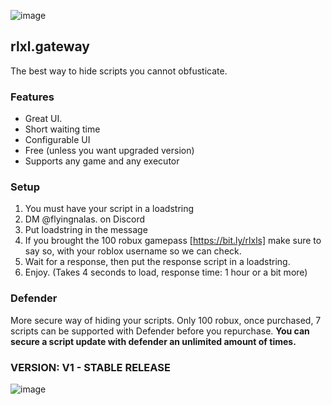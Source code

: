 ![image](https://github.com/FlyingNalas/rlxl.gateway/assets/139919935/e57815b0-0816-4a4f-b40b-92d1d97020bb)
## rlxl.gateway
The best way to hide scripts you cannot obfusticate. 

### Features
- Great UI.
- Short waiting time
- Configurable UI
- Free (unless you want upgraded version)
- Supports any game and any executor

### Setup
1. You must have your script in a loadstring
2. DM @flyingnalas. on Discord
3. Put loadstring in the message
4. If you brought the 100 robux gamepass [https://bit.ly/rlxls] make sure to say so, with your roblox username so we can check.
5. Wait for a response, then put the response script in a loadstring.
6. Enjoy. (Takes 4 seconds to load, response time: 1 hour or a bit more)

### Defender
More secure way of hiding your scripts.
Only 100 robux, once purchased, 7 scripts can be supported with Defender before you repurchase.
**You can secure a script update with defender an unlimited amount of times.**

### VERSION: V1 - STABLE RELEASE
![image](https://github.com/FlyingNalas/rlxl.gateway/assets/139919935/1e62d983-3216-466c-9d72-ae3576002e1b)
